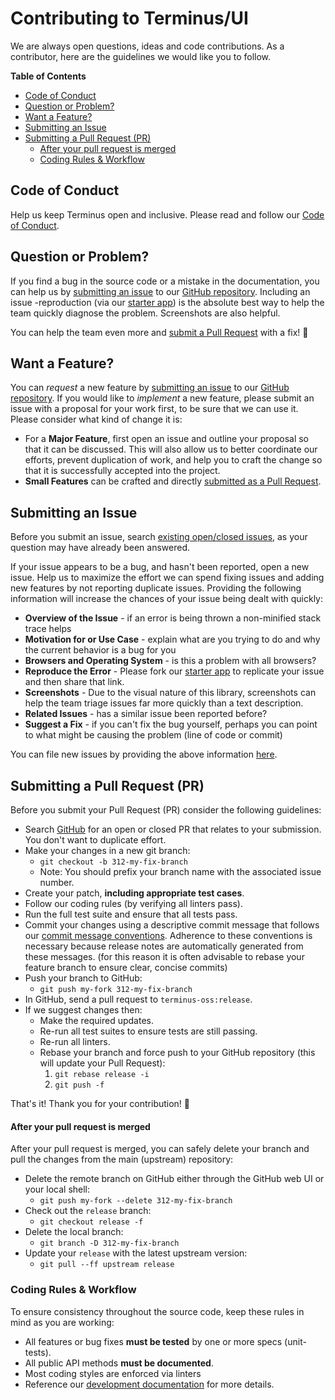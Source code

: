 <!--
  Many thanks to the Material team as much of this was lifted from the Material contribution doc:
  https://github.com/angular/material2/blob/release/CONTRIBUTING.md
-->

<h1> Contributing to Terminus/UI</h1>

We are always open questions, ideas and code contributions. As a contributor, here are the
guidelines we would like you to follow.


<!-- START doctoc generated TOC please keep comment here to allow auto update -->
<!-- DON'T EDIT THIS SECTION, INSTEAD RE-RUN doctoc TO UPDATE -->
**Table of Contents**

- [Code of Conduct](#code-of-conduct)
- [Question or Problem?](#question-or-problem)
- [Want a Feature?](#want-a-feature)
- [Submitting an Issue](#submitting-an-issue)
- [Submitting a Pull Request (PR)](#submitting-a-pull-request-pr)
    - [After your pull request is merged](#after-your-pull-request-is-merged)
  - [Coding Rules & Workflow](#coding-rules--workflow)

<!-- END doctoc generated TOC please keep comment here to allow auto update -->


## Code of Conduct

Help us keep Terminus open and inclusive. Please read and follow our [Code of Conduct][coc].


## Question or Problem?

If you find a bug in the source code or a mistake in the documentation, you can help us by
[submitting an issue](#submitting-an-issue) to our [GitHub repository][github]. Including an issue
-reproduction (via our [starter app][starter-app]) is the absolute best way to help the team quickly diagnose the problem.
Screenshots are also helpful.

You can help the team even more and [submit a Pull Request](#submitting-a-pull-request-pr) with a fix! :pray:


## Want a Feature?

You can *request* a new feature by [submitting an issue](#submitting-an-issue) to our [GitHub
repository][github]. If you would like to *implement* a new feature, please submit an issue with a
proposal for your work first, to be sure that we can use it.  Please consider what kind of change it
is:

- For a **Major Feature**, first open an issue and outline your proposal so that it can be
  discussed. This will also allow us to better coordinate our efforts, prevent duplication of work,
  and help you to craft the change so that it is successfully accepted into the project.
- **Small Features** can be crafted and directly [submitted as a Pull Request](#submitting-a-pull-request-pr).


## Submitting an Issue

Before you submit an issue, search [existing open/closed issues][issues], as your question may have
already been answered.

If your issue appears to be a bug, and hasn't been reported, open a new issue.
Help us to maximize the effort we can spend fixing issues and adding new
features by not reporting duplicate issues.  Providing the following information will increase the
chances of your issue being dealt with quickly:

- **Overview of the Issue** - if an error is being thrown a non-minified stack trace helps
- **Motivation for or Use Case** - explain what are you trying to do and why the current behavior
    is a bug for you
- **Browsers and Operating System** - is this a problem with all browsers?
- **Reproduce the Error** - Please fork our [starter app][starter-app] to replicate your issue and then share that link.
- **Screenshots** - Due to the visual nature of this library, screenshots can help the team triage
    issues far more quickly than a text description.
- **Related Issues** - has a similar issue been reported before?
- **Suggest a Fix** - if you can't fix the bug yourself, perhaps you can point to what might be
    causing the problem (line of code or commit)

You can file new issues by providing the above information [here][issues-create].


## Submitting a Pull Request (PR)
Before you submit your Pull Request (PR) consider the following guidelines:

- Search [GitHub][pulls] for an open or closed PR that relates to your submission. You don't want to
  duplicate effort.
- Make your changes in a new git branch:
    - `git checkout -b 312-my-fix-branch`
    - Note: You should prefix your branch name with the associated issue number.
- Create your patch, **including appropriate test cases**.
- Follow our coding rules (by verifying all linters pass).
- Run the full test suite and ensure that all tests pass.
- Commit your changes using a descriptive commit message that follows our
  [commit message conventions][commit]. Adherence to these conventions is necessary because release notes are
  automatically generated from these messages. (for this reason it is often advisable to rebase your
  feature branch to ensure clear, concise commits)
- Push your branch to GitHub:
    - `git push my-fork 312-my-fix-branch`
- In GitHub, send a pull request to `terminus-oss:release`.
- If we suggest changes then:
  - Make the required updates.
  - Re-run all test suites to ensure tests are still passing.
  - Re-run all linters.
  - Rebase your branch and force push to your GitHub repository (this will update your Pull Request):
    1.   `git rebase release -i`
      1. `git push -f`

That's it! Thank you for your contribution! :pray:


#### After your pull request is merged

After your pull request is merged, you can safely delete your branch and pull the changes from the
main (upstream) repository:

- Delete the remote branch on GitHub either through the GitHub web UI or your local shell:
    - `git push my-fork --delete 312-my-fix-branch`
- Check out the `release` branch:
  -   `git checkout release -f`
- Delete the local branch:
    - `git branch -D 312-my-fix-branch`
- Update your `release` with the latest upstream version:
  -   `git pull --ff upstream release`


### Coding Rules & Workflow

To ensure consistency throughout the source code, keep these rules in mind as you are working:

- All features or bug fixes **must be tested** by one or more specs (unit-tests).
- All public API methods **must be documented**.
- Most coding styles are enforced via linters
- Reference our [development documentation][dev-docs] for more details.



[coc]: https://github.com/GetTerminus/terminus-oss/blob/release/CODE_OF_CONDUCT.md
[github]: https://github.com/GetTerminus/terminus-oss/
[issues]: https://github.com/GetTerminus/terminus-oss/issues
[issues-create]: https://github.com/GetTerminus/terminus-oss/issues/new
[pulls]: https://github.com/GetTerminus/terminus-oss/pulls
[dev-docs]: https://github.com/GetTerminus/terminus-oss/blob/release/DEVELOPMENT.md
[commit]: https://github.com/GetTerminus/terminus-oss/blob/release/DEVELOPMENT.md#committing
[starter-app]: https://github.com/GetTerminus/ui-stackblitz-starter
